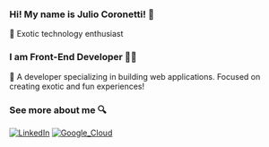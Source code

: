 ###  Hi! My name is Julio Coronetti! 👋
🌴 Exotic technology enthusiast

###  I am Front-End Developer 🐱‍💻
🧩 A developer specializing in building web applications. Focused on creating exotic and fun experiences!
### See more about me 🔍
[![LinkedIn](https://img.shields.io/badge/LinkedIn-007FBC?style=for-the-badge&logo=linkedin&logoColor=white)](https://www.linkedin.com/in/julio-coronetti/)
[![Google_Cloud](https://img.shields.io/badge/Credly-FF6A00?style=for-the-badge&logo=google-cloud&logoColor=white)](https://www.credly.com/users/julio-coronetti)
